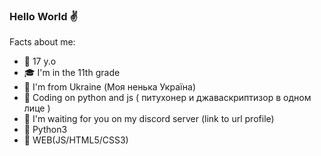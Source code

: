 ### Hello World ✌


Facts about me:

- 👴 17 y.o 
- 🎓 I'm in the 11th grade
- 🥟 I'm from Ukraine (Моя ненька Україна)
- 🐍 Сoding on python and js ( питухонер и джаваскриптизор в одном лице )
- 💖 I'm waiting for you on my discord server (link to url profile)
- 🐍 Python3
- 🌌 WEB(JS/HTML5/CSS3)
  
  
  
